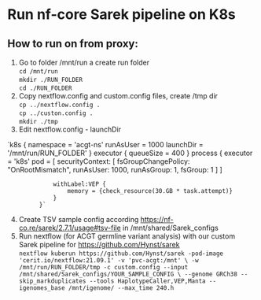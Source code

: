 # Run nf-core Sarek pipeline on K8s

## How to run on from proxy:
  1) Go to folder /mnt/run a create run folder
     <br /> `cd /mnt/run`
     <br /> `mkdir ./RUN_FOLDER`
     <br /> `cd ./RUN_FOLDER` 
 2) Copy nextflow.config and custom.config files, create /tmp dir
     <br /> `cp ../nextflow.config .`
     <br /> `cp ../custon.config .`
     <br /> `mkdir ./tmp`
  3) Edit nextflow.config - launchDir
     <br />

`k8s {
                 namespace = 'acgt-ns'
                 runAsUser = 1000
                 launchDir = '/mnt/run/RUN_FOLDER'
             }
             executor {
                 queueSize = 400
             }
             process {
                 executor = 'k8s'
                 pod = [ securityContext: [ fsGroupChangePolicy: "OnRootMismatch", runAsUser: 1000, runAsGroup: 1, fsGroup: 1 ] ]

                 withLabel:VEP {
                     memory = {check_resource(30.GB * task.attempt)}
                 }
             }`

  4) Create TSV sample config according https://nf-co.re/sarek/2.7.1/usage#tsv-file in /mnt/shared/Sarek_configs
  5) Run nextflow (for ACGT germline variant analysis) with our custom Sarek pipeline for https://github.com/Hynst/sarek 
     <br /> `nextflow kuberun https://github.com/Hynst/sarek -pod-image 'cerit.io/nextflow:21.09.1' -v 'pvc-acgt:/mnt' \
	-w /mnt/run/RUN_FOLDER/tmp -c custom.config --input /mnt/shared/Sarek_configs/YOUR_SAMPLE_CONFIG \
	--genome GRCh38 --skip_markduplicates --tools HaplotypeCaller,VEP,Manta --igenomes_base /mnt/igenome/ --max_time 240.h`

